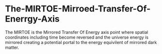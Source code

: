 # The-MIRTOE-Mirroed-Transfer-Of-Enerrgy-Axis
The MIRTOE is the Mirrored Transfer Of Energy axis point where spatial coordinates including time become reversed and the universe energy is mirrored creating a potential portal to the energy equivilent of mirrored dark matter.
